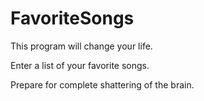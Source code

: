# FavoriteSongs

This program will change your life. 

Enter a list of your favorite songs.

Prepare for complete shattering of the brain. 